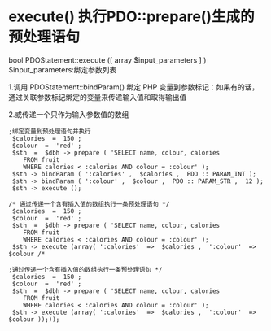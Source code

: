# execute() 执行PDO::prepare()生成的预处理语句
bool PDOStatement::execute  ([ array $input_parameters  ] )
$input_parameters:绑定参数列表

1.调用 PDOStatement::bindParam() 绑定 PHP 变量到参数标记：如果有的话，通过关联参数标记绑定的变量来传递输入值和取得输出值

2.或传递一个只作为输入参数值的数组
```
;绑定变量到预处理语句并执行
 $calories  =  150 ;
 $colour  =  'red' ;
 $sth  =  $dbh -> prepare ( 'SELECT name, colour, calories
    FROM fruit
    WHERE calories < :calories AND colour = :colour' );
 $sth -> bindParam ( ':calories' ,  $calories ,  PDO :: PARAM_INT );
 $sth -> bindParam ( ':colour' ,  $colour ,  PDO :: PARAM_STR ,  12 );
 $sth -> execute ();

```
```
/* 通过传递一个含有插入值的数组执行一条预处理语句 */
 $calories  =  150 ;
 $colour  =  'red' ;
 $sth  =  $dbh -> prepare ( 'SELECT name, colour, calories
    FROM fruit
    WHERE calories < :calories AND colour = :colour' );
 $sth -> execute (array( ':calories'  =>  $calories ,  ':colour'  =>  $colour /*

```
```
;通过传递一个含有插入值的数组执行一条预处理语句 */
 $calories  =  150 ;
 $colour  =  'red' ;
 $sth  =  $dbh -> prepare ( 'SELECT name, colour, calories
    FROM fruit
    WHERE calories < :calories AND colour = :colour' );
 $sth -> execute (array( ':calories'  =>  $calories ,  ':colour'  =>  $colour ));));

```
